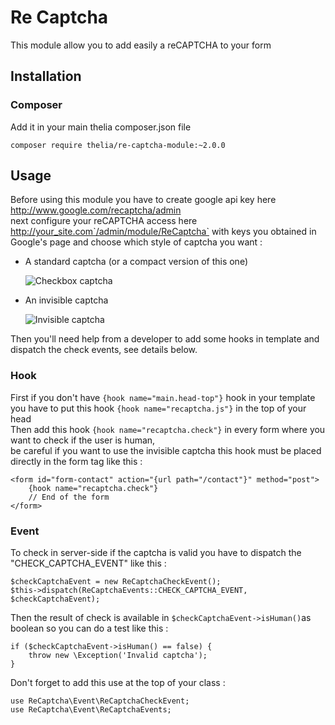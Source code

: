 # Re Captcha

This module allow you to add easily a reCAPTCHA to your form
## Installation

### Composer

Add it in your main thelia composer.json file

```
composer require thelia/re-captcha-module:~2.0.0
```

## Usage

Before using this module you have to create google api key here http://www.google.com/recaptcha/admin  
next configure your reCAPTCHA access here http://your_site.com`/admin/module/ReCaptcha` with keys you obtained in Google's page 
and choose which style of captcha you want :

- A standard captcha (or a compact version of this one)

    ![Checkbox captcha](https://developers.google.com/recaptcha/images/newCaptchaAnchor.gif)

- An invisible captcha
 
    ![Invisible captcha](https://developers.google.com/recaptcha/images/invisible_badge.png)


Then you'll need help from a developer to add some hooks in template and dispatch the check events, see details below.

### Hook

First if you don't have `{hook name="main.head-top"}` hook in your template you have to put this hook `{hook name="recaptcha.js"}` in the top of your head  
Then add this hook `{hook name="recaptcha.check"}` in every form where you want to check if the user is human,  
be careful if you want to use the invisible captcha this hook must be placed directly in the form tag like this :
```
<form id="form-contact" action="{url path="/contact"}" method="post">
    {hook name="recaptcha.check"}
    // End of the form
</form>
```

### Event

To check in server-side if the captcha is valid you have to dispatch the "CHECK_CAPTCHA_EVENT" like this :
```
$checkCaptchaEvent = new ReCaptchaCheckEvent();
$this->dispatch(ReCaptchaEvents::CHECK_CAPTCHA_EVENT, $checkCaptchaEvent);
```

Then the result of check is available in `$checkCaptchaEvent->isHuman()`as boolean so you can do a test like this :
```
if ($checkCaptchaEvent->isHuman() == false) {
    throw new \Exception('Invalid captcha');
}
```
   
Don't forget to add this use at the top of your class :   
```
use ReCaptcha\Event\ReCaptchaCheckEvent;   
use ReCaptcha\Event\ReCaptchaEvents;
```
